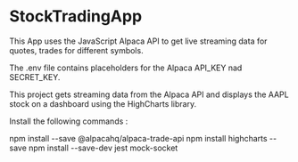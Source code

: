 # StockTradingApp

This App uses the JavaScript Alpaca API to get live streaming data for quotes, trades for different symbols. 

The .env file contains placeholders for the Alpaca API_KEY nad SECRET_KEY. 

This project gets streaming data from the Alpaca API and displays the AAPL stock on a dashboard using the HighCharts library. 

Install the following commands : 

npm install --save @alpacahq/alpaca-trade-api
npm install highcharts --save
npm install --save-dev jest mock-socket
